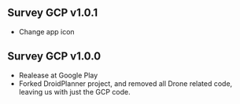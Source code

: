 ## Survey GCP v1.0.1
* Change app icon

## Survey GCP v1.0.0
* Realease at Google Play
* Forked DroidPlanner project, and removed all Drone related code, leaving us with just the GCP code.
